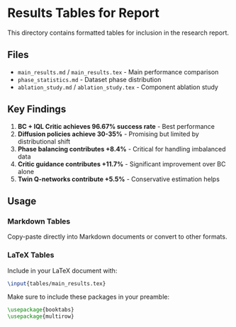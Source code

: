 # Results Tables for Report

This directory contains formatted tables for inclusion in the research report.

## Files

- `main_results.md` / `main_results.tex` - Main performance comparison
- `phase_statistics.md` - Dataset phase distribution
- `ablation_study.md` / `ablation_study.tex` - Component ablation study

## Key Findings

1. **BC + IQL Critic achieves 96.67% success rate** - Best performance
2. **Diffusion policies achieve 30-35%** - Promising but limited by distributional shift
3. **Phase balancing contributes +8.4%** - Critical for handling imbalanced data
4. **Critic guidance contributes +11.7%** - Significant improvement over BC alone
5. **Twin Q-networks contribute +5.5%** - Conservative estimation helps

## Usage

### Markdown Tables
Copy-paste directly into Markdown documents or convert to other formats.

### LaTeX Tables
Include in your LaTeX document with:
```latex
\input{tables/main_results.tex}
```

Make sure to include these packages in your preamble:
```latex
\usepackage{booktabs}
\usepackage{multirow}
```
